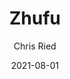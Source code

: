 ---
title: 'Zhufu'
author: Chris Ried
date: '2021-08-01'
slug: Zhufu
categories:
featured: 
tags: ['generative']
---